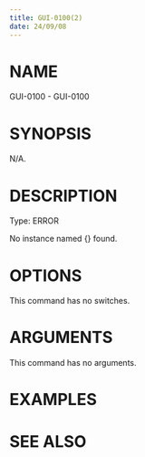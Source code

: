 ```yaml
---
title: GUI-0100(2)
date: 24/09/08
---
```


# NAME

GUI-0100 - GUI-0100

# SYNOPSIS

N/A.

# DESCRIPTION

Type: ERROR

No instance named {} found.

# OPTIONS

This command has no switches.

# ARGUMENTS

This command has no arguments.

# EXAMPLES

# SEE ALSO
